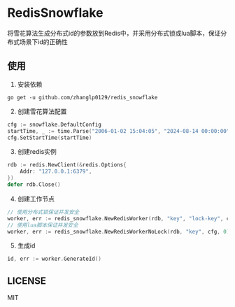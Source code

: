 # RedisSnowflake
将雪花算法生成分布式id的参数放到Redis中，并采用分布式锁或lua脚本，保证分布式场景下id的正确性

## 使用
1. 安装依赖
```shell
go get -u github.com/zhanglp0129/redis_snowflake
```

2. 创建雪花算法配置
```go
cfg := snowflake.DefaultConfig
startTime, _ := time.Parse("2006-01-02 15:04:05", "2024-08-14 00:00:00")
cfg.SetStartTime(startTime)
```

3. 创建redis实例
```go
rdb := redis.NewClient(&redis.Options{
    Addr: "127.0.0.1:6379",
})
defer rdb.Close()
```

4. 创建工作节点
```go
// 使用分布式锁保证并发安全
worker, err := redis_snowflake.NewRedisWorker(rdb, "key", "lock-key", cfg, 0)
// 使用lua脚本保证并发安全
worker, err := redis_snowflake.NewRedisWorkerNoLock(rdb, "key", cfg, 0)
```

5. 生成id
```go
id, err := worker.GenerateId()
```

## LICENSE

MIT
